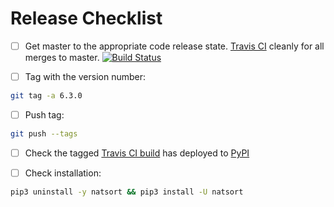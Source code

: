 # Release Checklist

- [ ] Get master to the appropriate code release state.
      [Travis CI](https://travis-ci.org/SethMMorton/natsort) cleanly for all merges to
      master.
      [![Build Status](https://travis-ci.org/SethMMorton/natsort.svg?branch=master)](https://travis-ci.org/SethMMorton/natsort)

- [ ] Tag with the version number:

```bash
git tag -a 6.3.0
```

- [ ] Push tag:

```bash
git push --tags
```

- [ ] Check the tagged [Travis CI build](https://travis-ci.org/SethMMorton/natsort) has
      deployed to [PyPI](https://pypi.org/project/natsort/#history)

- [ ] Check installation:

```bash
pip3 uninstall -y natsort && pip3 install -U natsort
```
